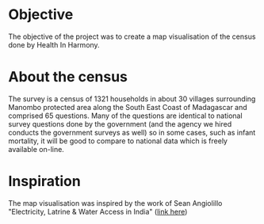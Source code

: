 # Objective

The objective of the project was to create a map visualisation of the census done by Health In Harmony. 

# About the census

The survey is a census of 1321 households in about 30 villages surrounding Manombo protected area along the South East Coast of Madagascar and comprised 65 questions. Many of the questions are identical to national survey questions done by the government (and the agency we hired conducts the government surveys as well) so in some cases, such as infant mortality, it will be good to compare to national data which is freely available on-line.

# Inspiration

The map visualisation was inspired by the work of Sean Angiolillo "Electricity, Latrine & Water Access in India" ([link here](https://github.com/seanangio/in_household/))
